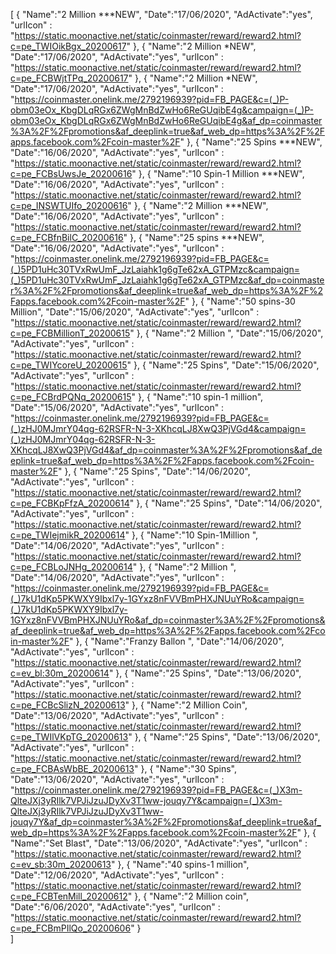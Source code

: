 [
  {
       "Name":"2 Million ***NEW",
       "Date":"17/06/2020",
       "AdActivate":"yes",
       "urlIcon" : "https://static.moonactive.net/static/coinmaster/reward/reward2.html?c=pe_TWIOikBgx_20200617"
   },
  {
       "Name":"2 Million *NEW",
       "Date":"17/06/2020",
       "AdActivate":"yes",
       "urlIcon" : "https://static.moonactive.net/static/coinmaster/reward/reward2.html?c=pe_FCBWjtTPq_20200617"
   },
  {
       "Name":"2 Million *NEW",
       "Date":"17/06/2020",
       "AdActivate":"yes",
       "urlIcon" : "https://coinmaster.onelink.me/2792196939?pid=FB_PAGE&c=(_)P-obm03eOx_KbgDLqRGx6ZWgMnBdZwHo6ReGUqibE4g&campaign=(_)P-obm03eOx_KbgDLqRGx6ZWgMnBdZwHo6ReGUqibE4g&af_dp=coinmaster%3A%2F%2Fpromotions&af_deeplink=true&af_web_dp=https%3A%2F%2Fapps.facebook.com%2Fcoin-master%2F"
   },
  {
       "Name":"25 Spins ***NEW",
       "Date":"16/06/2020",
       "AdActivate":"yes",
       "urlIcon" : "https://static.moonactive.net/static/coinmaster/reward/reward2.html?c=pe_FCBsUwsJe_20200616"
   },
  {
       "Name":"10 Spin-1 Million ***NEW",
       "Date":"16/06/2020",
       "AdActivate":"yes",
       "urlIcon" : "https://static.moonactive.net/static/coinmaster/reward/reward2.html?c=pe_INSWTUIfo_20200616"
   },
  {
       "Name":"2 Million ***NEW",
       "Date":"16/06/2020",
       "AdActivate":"yes",
       "urlIcon" : "https://static.moonactive.net/static/coinmaster/reward/reward2.html?c=pe_FCBfnBilC_20200616"
   },
  {
       "Name":"25 spins ***NEW",
       "Date":"16/06/2020",
       "AdActivate":"yes",
       "urlIcon" : "https://coinmaster.onelink.me/2792196939?pid=FB_PAGE&c=(_)5PD1uHc30TVxRwUmF_JzLaiahk1g6gTe62xA_GTPMzc&campaign=(_)5PD1uHc30TVxRwUmF_JzLaiahk1g6gTe62xA_GTPMzc&af_dp=coinmaster%3A%2F%2Fpromotions&af_deeplink=true&af_web_dp=https%3A%2F%2Fapps.facebook.com%2Fcoin-master%2F"
   },
  {
       "Name":"50 spins-30 Million",
       "Date":"15/06/2020",
       "AdActivate":"yes",
       "urlIcon" : "https://static.moonactive.net/static/coinmaster/reward/reward2.html?c=pe_FCBMillionT_20200615"
   },
  {
       "Name":"2 Million ",
       "Date":"15/06/2020",
       "AdActivate":"yes",
       "urlIcon" : "https://static.moonactive.net/static/coinmaster/reward/reward2.html?c=pe_TWIYcoreU_20200615"
   },
  {
       "Name":"25 Spins",
       "Date":"15/06/2020",
       "AdActivate":"yes",
       "urlIcon" : "https://static.moonactive.net/static/coinmaster/reward/reward2.html?c=pe_FCBrdPQNq_20200615"
   },
  {
       "Name":"10 spin-1 million",
       "Date":"15/06/2020",
       "AdActivate":"yes",
       "urlIcon" : "https://coinmaster.onelink.me/2792196939?pid=FB_PAGE&c=(_)zHJ0MJmrY04qg-62RSFR-N-3-XKhcqLJ8XwQ3PjVGd4&campaign=(_)zHJ0MJmrY04qg-62RSFR-N-3-XKhcqLJ8XwQ3PjVGd4&af_dp=coinmaster%3A%2F%2Fpromotions&af_deeplink=true&af_web_dp=https%3A%2F%2Fapps.facebook.com%2Fcoin-master%2F"
   },
  {
       "Name":"25 Spins",
       "Date":"14/06/2020",
       "AdActivate":"yes",
       "urlIcon" : "https://static.moonactive.net/static/coinmaster/reward/reward2.html?c=pe_FCBKpFfzA_20200614"
   },
  {
       "Name":"25 Spins",
       "Date":"14/06/2020",
       "AdActivate":"yes",
       "urlIcon" : "https://static.moonactive.net/static/coinmaster/reward/reward2.html?c=pe_TWIejmikR_20200614"
   },
  {
       "Name":"10 Spin-1Million ",
       "Date":"14/06/2020",
       "AdActivate":"yes",
       "urlIcon" : "https://static.moonactive.net/static/coinmaster/reward/reward2.html?c=pe_FCBLoJNHg_20200614"
   },
  {
       "Name":"2 Million  ",
       "Date":"14/06/2020",
       "AdActivate":"yes",
       "urlIcon" : "https://coinmaster.onelink.me/2792196939?pid=FB_PAGE&c=(_)7kU1dKp5PKWXY9Ibxl7y-1GYxz8nFVVBmPHXJNUuYRo&campaign=(_)7kU1dKp5PKWXY9Ibxl7y-1GYxz8nFVVBmPHXJNUuYRo&af_dp=coinmaster%3A%2F%2Fpromotions&af_deeplink=true&af_web_dp=https%3A%2F%2Fapps.facebook.com%2Fcoin-master%2F"
   },
  {
       "Name":"Franzy Ballon ",
       "Date":"14/06/2020",
       "AdActivate":"yes",
       "urlIcon" : "https://static.moonactive.net/static/coinmaster/reward/reward2.html?c=ev_bl:30m_20200614"
   }, 
  {
       "Name":"25 Spins",
       "Date":"13/06/2020",
       "AdActivate":"yes",
       "urlIcon" : "https://static.moonactive.net/static/coinmaster/reward/reward2.html?c=pe_FCBcSlizN_20200613"
   }, 
  {
       "Name":"2 Million Coin",
       "Date":"13/06/2020",
       "AdActivate":"yes",
       "urlIcon" : "https://static.moonactive.net/static/coinmaster/reward/reward2.html?c=pe_TWIlVKpTG_20200613"
   }, 
  {
       "Name":"25 Spins",
       "Date":"13/06/2020",
       "AdActivate":"yes",
       "urlIcon" : "https://static.moonactive.net/static/coinmaster/reward/reward2.html?c=pe_FCBAsWbBE_20200613"
   },  {
       "Name":"30 Spins",
       "Date":"13/06/2020",
       "AdActivate":"yes",
       "urlIcon" : "https://coinmaster.onelink.me/2792196939?pid=FB_PAGE&c=(_)X3m-QlteJXj3yRIlk7VPJiJzuJDyXv3T1ww-jouqy7Y&campaign=(_)X3m-QlteJXj3yRIlk7VPJiJzuJDyXv3T1ww-jouqy7Y&af_dp=coinmaster%3A%2F%2Fpromotions&af_deeplink=true&af_web_dp=https%3A%2F%2Fapps.facebook.com%2Fcoin-master%2F"
   },  {
       "Name":"Set Blast",
       "Date":"13/06/2020",
       "AdActivate":"yes",
       "urlIcon" : "https://static.moonactive.net/static/coinmaster/reward/reward2.html?c=ev_sb:30m_20200613"
   },
  {
       "Name":"40 spins-1 million",
       "Date":"12/06/2020",
       "AdActivate":"yes",
       "urlIcon" : "https://static.moonactive.net/static/coinmaster/reward/reward2.html?c=pe_FCBTenMill_20200612"
   },
  {
       "Name":"2 Million coin",
       "Date":"6/06/2020",
       "AdActivate":"yes",
       "urlIcon" : "https://static.moonactive.net/static/coinmaster/reward/reward2.html?c=pe_FCBmPIlQo_20200606"
   }  
]
